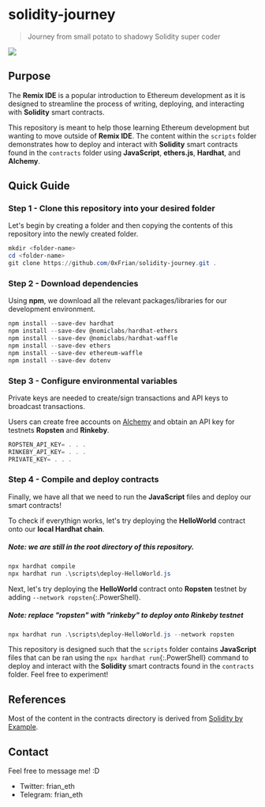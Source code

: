 # solidity-journey

> Journey from small potato to shadowy Solidity super coder

![](https://i.imgur.com/4tBWzhC.jpg)

## Purpose

The **Remix IDE** is a popular introduction to Ethereum development as it is designed to streamline the process of writing, deploying, and interacting with **Solidity** smart contracts.

This repository is meant to help those learning Ethereum development but wanting to move outside of **Remix IDE**. The content within the `scripts` folder demonstrates how to deploy and interact with **Solidity** smart contracts found in the `contracts` folder using **JavaScript**, **ethers.js**, **Hardhat**, and **Alchemy**.

## Quick Guide

### Step 1 - Clone this repository into your desired folder

Let's begin by creating a folder and then copying the contents of this repository into the newly created folder.

```PowerShell
mkdir <folder-name>
cd <folder-name>
git clone https://github.com/0xFrian/solidity-journey.git .
```

### Step 2 - Download dependencies

Using **npm**, we download all the relevant packages/libraries for our development environment.

```PowerShell
npm install --save-dev hardhat 
npm install --save-dev @nomiclabs/hardhat-ethers 
npm install --save-dev @nomiclabs/hardhat-waffle
npm install --save-dev ethers
npm install --save-dev ethereum-waffle
npm install --save-dev dotenv
```

### Step 3 - Configure environmental variables 

Private keys are needed to create/sign transactions and API keys to broadcast transactions.

Users can create free accounts on [Alchemy](https://www.alchemy.com/) and obtain an API key for testnets **Ropsten** and **Rinkeby**.

```PowerShell
ROPSTEN_API_KEY= . . .
RINKEBY_API_KEY= . . .
PRIVATE_KEY= . . .
```

### Step 4 - Compile and deploy contracts

Finally, we have all that we need to run the **JavaScript** files and deploy our smart contracts! 

To check if everythign works, let's try deploying the **HelloWorld** contract onto our **local Hardhat chain**.

##### Note: we are still in the root directory of this repository.

```PowerShell
npx hardhat compile
npx hardhat run .\scripts\deploy-HelloWorld.js
```

Next, let's try deploying the **HelloWorld** contract onto **Ropsten** testnet by adding `--network ropsten`{:.PowerShell}.

##### Note: replace "ropsten" with "rinkeby" to deploy onto Rinkeby testnet

```PowerShell
npx hardhat run .\scripts\deploy-HelloWorld.js --network ropsten
```

This repository is designed such that the `scripts` folder contains **JavaScript** files that can be ran using the `npx hardhat run`{:.PowerShell} command to deploy and interact with the **Solidity** smart contracts found in the `contracts` folder. Feel free to experiment!

## References

Most of the content in the contracts directory is derived from [Solidity by Example](https://solidity-by-example.org/).

## Contact

Feel free to message me! :D
- Twitter: frian_eth
- Telegram: frian_eth
